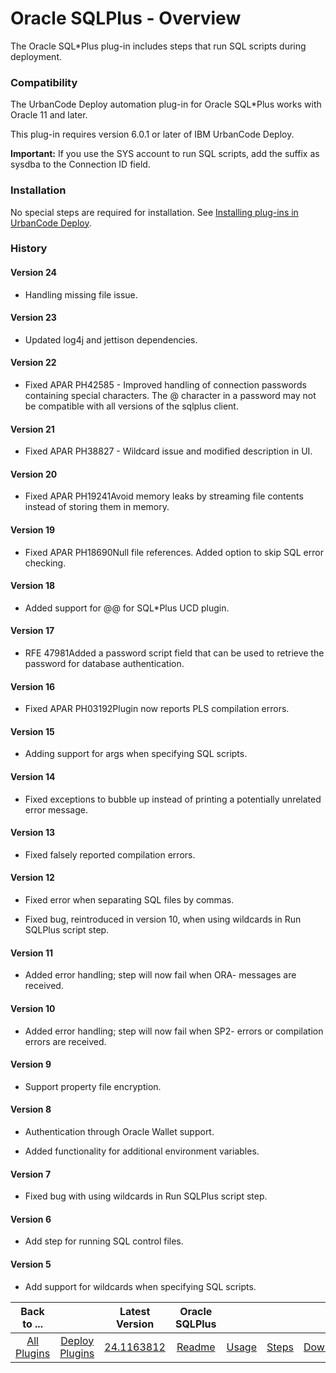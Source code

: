 
# Oracle SQLPlus - Overview

The Oracle SQL\*Plus plug-in includes steps that run SQL scripts during deployment.

### Compatibility

The UrbanCode Deploy automation plug-in for Oracle SQL\*Plus works with Oracle 11 and later.

This plug-in requires version 6.0.1 or later of IBM UrbanCode Deploy.

**Important:** If you use the SYS account to run SQL scripts, add the suffix as sysdba to the Connection ID field.

### Installation

No special steps are required for installation. See [Installing plug-ins in UrbanCode Deploy](https://community.ibm.com/community/user/wasdevops/blogs/laurel-dickson-bull1/2022/06/13/install-plugins "Installing plug-ins in UrbanCode Deploy").

### History

####  Version 24

* Handling missing file issue.

####  Version 23

* Updated log4j and jettison dependencies.

####  Version 22

* Fixed APAR PH42585 - Improved handling of connection passwords containing special characters. The @ character in a password may not be compatible with all versions of the sqlplus client.

####  Version 21

* Fixed APAR PH38827 - Wildcard issue and modified description in UI.

####  Version 20

* Fixed APAR PH19241Avoid memory leaks by streaming file contents instead of storing them in memory.

#### Version 19

* Fixed APAR PH18690Null file references. Added option to skip SQL error checking.

#### Version 18

* Added support for @@ for SQL\*Plus UCD plugin.

#### Version 17

* RFE 47981Added a password script field that can be used to retrieve the password for database authentication.

#### Version 16

* Fixed APAR PH03192Plugin now reports PLS compilation errors.

#### Version 15

* Adding support for args when specifying SQL scripts.

#### Version 14

* Fixed exceptions to bubble up instead of printing a potentially unrelated error message.

#### Version 13

- Fixed falsely reported compilation errors.

#### Version 12

- Fixed error when separating SQL files by commas.

- Fixed bug, reintroduced in version 10, when using wildcards in Run SQLPlus script step.

#### Version 11

- Added error handling; step will now fail when ORA- messages are received.

#### Version 10

- Added error handling; step will now fail when SP2- errors or compilation errors are received.

#### Version 9

- Support property file encryption.

#### Version 8

- Authentication through Oracle Wallet support.

- Added functionality for additional environment variables.

#### Version 7

- Fixed bug with using wildcards in Run SQLPlus script step.

#### Version 6

- Add step for running SQL control files.

#### Version 5

- Add support for wildcards when specifying SQL scripts.

|Back to ...||Latest Version|Oracle SQLPlus ||||
| :---: | :---: | :---: | :---: | :---: | :---: | :---: |
|[All Plugins](../../index.md)|[Deploy Plugins](../README.md)|[24.1163812](https://raw.githubusercontent.com/UrbanCode/IBM-UCD-PLUGINS/main/files/SQLPlus/ucd-SQLPlus-24.1163812.zip)|[Readme](README.md)|[Usage](usage.md)|[Steps](steps.md)|[Downloads](downloads.md)|
